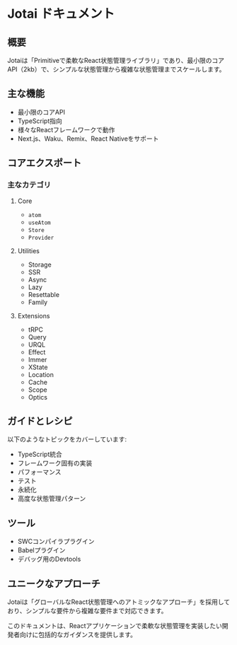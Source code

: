 # Jotai ドキュメント

## 概要

Jotaiは「Primitiveで柔軟なReact状態管理ライブラリ」であり、最小限のコアAPI（2kb）で、シンプルな状態管理から複雑な状態管理までスケールします。

## 主な機能

- 最小限のコアAPI
- TypeScript指向
- 様々なReactフレームワークで動作
- Next.js、Waku、Remix、React Nativeをサポート

## コアエクスポート

### 主なカテゴリ

1. Core
   - `atom`
   - `useAtom`
   - `Store`
   - `Provider`

2. Utilities
   - Storage
   - SSR
   - Async
   - Lazy
   - Resettable
   - Family

3. Extensions
   - tRPC
   - Query
   - URQL
   - Effect
   - Immer
   - XState
   - Location
   - Cache
   - Scope
   - Optics

## ガイドとレシピ

以下のようなトピックをカバーしています:

- TypeScript統合
- フレームワーク固有の実装
- パフォーマンス
- テスト
- 永続化
- 高度な状態管理パターン

## ツール

- SWCコンパイラプラグイン
- Babelプラグイン
- デバッグ用のDevtools

## ユニークなアプローチ

Jotaiは「グローバルなReact状態管理へのアトミックなアプローチ」を採用しており、シンプルな要件から複雑な要件まで対応できます。

このドキュメントは、Reactアプリケーションで柔軟な状態管理を実装したい開発者向けに包括的なガイダンスを提供します。
